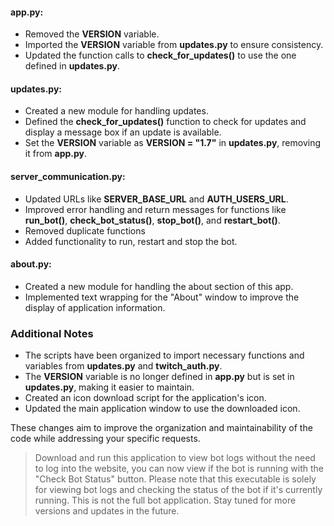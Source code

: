 #### **app.py**:

- Removed the **VERSION** variable.
- Imported the **VERSION** variable from **updates.py** to ensure consistency.
- Updated the function calls to **check_for_updates()** to use the one defined in **updates.py**.

#### **updates.py**:

- Created a new module for handling updates.
- Defined the **check_for_updates()** function to check for updates and display a message box if an update is available.
- Set the **VERSION** variable as **VERSION = "1.7"** in **updates.py**, removing it from **app.py**.

#### **server_communication.py**:

- Updated URLs like **SERVER_BASE_URL** and **AUTH_USERS_URL**.
- Improved error handling and return messages for functions like **run_bot()**, **check_bot_status()**, **stop_bot()**, and **restart_bot()**.
- Removed duplicate functions
- Added functionality to run, restart and stop the bot.

#### **about.py**:

- Created a new module for handling the about section of this app.
- Implemented text wrapping for the "About" window to improve the display of application information.

### Additional Notes

- The scripts have been organized to import necessary functions and variables from **updates.py** and **twitch_auth.py**.
- The **VERSION** variable is no longer defined in **app.py** but is set in **updates.py**, making it easier to maintain.
- Created an icon download script for the application's icon.
- Updated the main application window to use the downloaded icon.

These changes aim to improve the organization and maintainability of the code while addressing your specific requests.

> Download and run this application to view bot logs without the need to log into the website, you can now view if the bot is running with the "Check Bot Status" button. Please note that this executable is solely for viewing bot logs and checking the status of the bot if it's currently running. This is not the full bot application. Stay tuned for more versions and updates in the future.